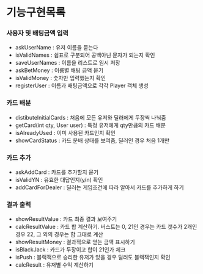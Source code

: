 # 기능구현목록 #

### 사용자 및 배팅금액 입력 ###
* askUserName : 유저 이름을 묻는다
* isValidNames : 쉼표로 구분되어 공백아닌 문자가 되는지 확인 
* saveUserNames : 이름을 리스트로 임시 저장
* askBetMoney : 이름별 배팅 금액 묻기
* isValidMoney : 숫자만 입력했는지 확인
* registerUser : 이름과 배팅금액으로 각각 Player 객체 생성

### 카드 배분 ###
* distibuteInitialCards : 처음에 모든 유저와 딜러에게 두장씩 나눠줌
* getCard(int qty, User user) : 특정 유저에게 qty만큼의 카드 배분
* isAlreadyUsed : 이미 사용된 카드인지 확인
* showCardStatus : 카드 분배 상태를 보여줌, 딜러인 경우 처음 1개만

### 카드 추가 ###
* askAddCard : 카드를 추가할지 묻기
* isValidYN : 유효한 대답인지(y/n) 확인 
* addCardForDealer : 딜러는 게임조건에 따라 알아서 카드를 추가하게 하기

### 결과 출력 ###
* showResultValue : 카드 최종 결과 보여주기 
* calcResultValue : 카드 합 계산하기. 버스트는 0, 21인 경우는 카드 갯수가 2개인 경우 22, 그 외의 경우는 합 그대로 계산
* showResultMoney : 결과적으로 얻는 금액 표시하기
* isBlackJack : 카드가 두장이고 합이 21인가 체크
* isPush : 블랙잭으로 승리한 유저가 있을 경우 딜러도 블랙잭인지 확인
* calcResult : 유저별 수익 계산하기
